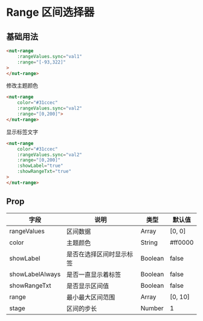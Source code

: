 # Range 区间选择器

## 基础用法

```html
<nut-range
    :rangeValues.sync="val1"
    :range="[-93,322]"
>
</nut-range>
```

修改主题颜色

```html
<nut-range
    color="#31ccec"
    :rangeValues.sync="val2" 
    :range="[0,200]">
</nut-range>
```

显示标签文字

```html
<nut-range
    color="#31ccec"
    :rangeValues.sync="val2"
    :range="[0,200]"
    :showLabel="true"
    :showRangeTxt="true"
>
</nut-range>
```

## Prop

| 字段 | 说明 | 类型 | 默认值
| ----- | ----- | ----- | -----
| rangeValues | 区间数据 | Array | [0, 0]
| color | 主题颜色 | String | #ff0000
| showLabel | 是否在选择区间时显示标签 | Boolean | false
| showLabelAlways | 是否一直显示着标签 | Boolean | false
| showRangeTxt | 是否显示区间值 | Boolean | false
| range | 最小最大区间范围 | Array | [0, 10]
| stage | 区间的步长 | Number | 1